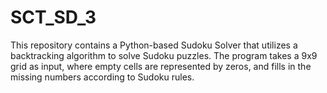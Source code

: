# SCT_SD_3
This repository contains a Python-based Sudoku Solver that utilizes a backtracking algorithm to solve Sudoku puzzles. The program takes a 9x9 grid as input, where empty cells are represented by zeros, and fills in the missing numbers according to Sudoku rules.
